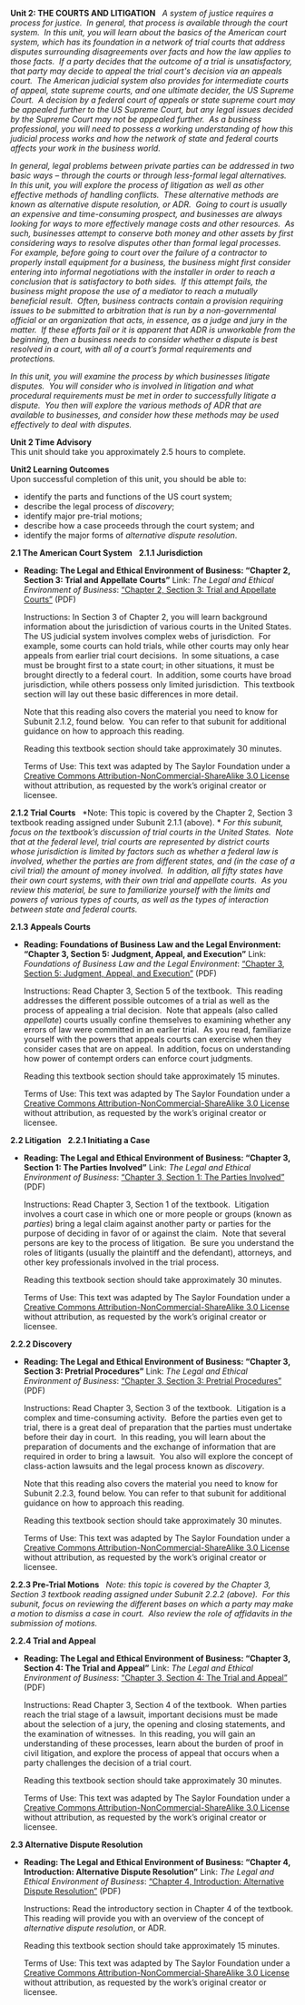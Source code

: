 **Unit 2: THE COURTS AND LITIGATION** <span id="2"></span> 
*A system of justice requires a process for justice.  In general, that
process is available through the court system.  In this unit, you will
learn about the basics of the American court system, which has its
foundation in a network of trial courts that address disputes
surrounding disagreements over facts and how the law applies to those
facts.  If a party decides that the outcome of a trial is
unsatisfactory, that party may decide to appeal the trial court's
decision via an appeals court.  The American judicial system also
provides for intermediate courts of appeal, state supreme courts, and
one ultimate decider, the US Supreme Court.  A decision by a federal
court of appeals or state supreme court may be appealed further to the
US Supreme Court, but any legal issues decided by the Supreme Court may
not be appealed further.  As a business professional, you will need to
possess a working understanding of how this judicial process works and
how the network of state and federal courts affects your work in the
business world.*  
  
 *In general, legal problems between private parties can be addressed in
two basic ways –* *through the courts or through less-formal legal
alternatives.  In this unit, you will explore the process of litigation
as well as other effective methods of handling conflicts.  These
alternative methods are known as alternative dispute resolution, or
ADR.  Going to court is usually an expensive and time-consuming
prospect, and businesses are always looking for ways to more effectively
manage costs and other resources.  As such, businesses attempt to
conserve both money and other assets by first considering ways to
resolve disputes other than formal legal processes.  For example, before
going to court over the failure of a contractor to properly install
equipment for a business, the business might first consider entering
into informal negotiations with the installer in order to reach a
conclusion that is satisfactory to both sides.  If this attempt fails,
the business might propose the use of a mediator to reach a mutually
beneficial result.  Often, business contracts contain a provision
requiring issues to be submitted to arbitration that is run by a
non-governmental official or an organization that acts, in essence, as a
judge and jury in the matter.  If these efforts fail or it is apparent
that ADR is unworkable from the beginning, then a business needs to
consider whether a dispute is best resolved in a court, with all of a
court’s formal requirements and protections.*  
  
 *In this unit, you will examine the process by which businesses
litigate disputes.  You will consider who is involved in litigation and
what procedural requirements must be met in order to successfully
litigate a dispute.  You then will explore the various methods of ADR
that are available to businesses, and consider how these methods may be
used effectively to deal with disputes.*

**Unit 2 Time Advisory**  
This unit should take you approximately 2.5 hours to complete.

**Unit2 Learning Outcomes**  
Upon successful completion of this unit, you should be able to:
-   identify the parts and functions of the US court system;
-   describe the legal process of *discovery*;
-   identify major pre-trial motions;
-   describe how a case proceeds through the court system; and
-   identify the major forms of *alternative dispute resolution*.

**2.1 The American Court System** <span id="2.1"></span> 
**2.1.1 Jurisdiction** <span id="2.1.1"></span> 
-   **Reading: The Legal and Ethical Environment of Business: “Chapter
    2, Section 3: Trial and Appellate Courts”**
    Link: *The Legal and Ethical Environment of Business*: [“Chapter 2,
    Section 3: Trial and Appellate
    Courts”](http://www.saylor.org/site/wp-content/uploads/2013/06/Legal-Ethical-Environment-Ch2.pdf)
    (PDF)  
      
     Instructions: In Section 3 of Chapter 2, you will learn background
    information about the jurisdiction of various courts in the United
    States.  The US judicial system involves complex webs of
    jurisdiction.  For example, some courts can hold trials, while other
    courts may only hear appeals from earlier trial court decisions.  In
    some situations, a case must be brought first to a state court; in
    other situations, it must be brought directly to a federal court. 
    In addition, some courts have broad jurisdiction, while others
    possess only limited jurisdiction.  This textbook section will lay
    out these basic differences in more detail.  
      
     Note that this reading also covers the material you need to know
    for Subunit 2.1.2, found below.  You can refer to that subunit for
    additional guidance on how to approach this reading.  
      
     Reading this textbook section should take approximately 30
    minutes.  
      
     Terms of Use: This text was adapted by The Saylor Foundation under
    a [Creative Commons Attribution-NonCommercial-ShareAlike 3.0
    License](http://creativecommons.org/licenses/by-nc-sa/3.0/) without
    attribution, as requested by the work’s original creator or
    licensee.

**2.1.2 Trial Courts** <span id="2.1.2"></span> 
*Note: This topic is covered by the Chapter 2, Section 3 textbook
reading assigned under Subunit 2.1.1 (above). * *For this subunit, focus
on the textbook’s discussion of trial courts in the United States.  Note
that at the federal level, trial courts are represented by district
courts whose jurisdiction is limited by factors such as whether a
federal law is involved, whether the parties are from different states,
and (in the case of a civil trial) the amount of money involved.  In
addition, all fifty states have their own court systems, with their own
trial and appellate courts.  As you review this material, be sure to
familiarize yourself with the limits and powers of various types of
courts, as well as the types of interaction between state and federal
courts.*

**2.1.3 Appeals Courts** <span id="2.1.3"></span> 
-   **Reading: Foundations of Business Law and the Legal Environment:
    “Chapter 3, Section 5: Judgment, Appeal, and Execution”**
    Link: *Foundations of* *Business Law and the Legal Environment*:
    [“Chapter 3, Section 5: Judgment, Appeal, and
    Execution”](http://www.saylor.org/site/wp-content/uploads/2013/06/Foundations-of-Business-Law-Ch3.pdf)
    (PDF)  
      
     Instructions: Read Chapter 3, Section 5 of the textbook.  This
    reading addresses the different possible outcomes of a trial as well
    as the process of appealing a trial decision.  Note that appeals
    (also called *appellate*) courts usually confine themselves to
    examining whether any errors of law were committed in an earlier
    trial.  As you read, familiarize yourself with the powers that
    appeals courts can exercise when they consider cases that are on
    appeal.  In addition, focus on understanding how power of contempt
    orders can enforce court judgments.  
      
     Reading this textbook section should take approximately 15
    minutes.  
      
     Terms of Use: This text was adapted by The Saylor Foundation under
    a [Creative Commons Attribution-NonCommercial-ShareAlike 3.0
    License](http://creativecommons.org/licenses/by-nc-sa/3.0/) without
    attribution, as requested by the work’s original creator or
    licensee.

**2.2 Litigation** <span id="2.2"></span> 
**2.2.1 Initiating a Case** <span id="2.2.1"></span> 
-   **Reading: The Legal and Ethical Environment of Business: “Chapter
    3, Section 1: The Parties Involved”**
    Link: *The Legal and Ethical Environment of Business*: [“Chapter 3,
    Section 1: The Parties
    Involved”](http://www.saylor.org/site/wp-content/uploads/2013/06/Legal-Ethical-Environment-Ch3.pdf)
    (PDF)  
      
     Instructions: Read Chapter 3, Section 1 of the textbook. 
    Litigation involves a court case in which one or more people or
    groups (known as *parties*) bring a legal claim against another
    party or parties for the purpose of deciding in favor of or against
    the claim.  Note that several persons are key to the process of
    litigation.  Be sure you understand the roles of litigants (usually
    the plaintiff and the defendant), attorneys, and other key
    professionals involved in the trial process.  
      
     Reading this textbook section should take approximately 30
    minutes.  
      
     Terms of Use: This text was adapted by The Saylor Foundation under
    a [Creative Commons Attribution-NonCommercial-ShareAlike 3.0
    License](http://creativecommons.org/licenses/by-nc-sa/3.0/) without
    attribution, as requested by the work’s original creator or
    licensee.

**2.2.2 Discovery** <span id="2.2.2"></span> 
-   **Reading: The Legal and Ethical Environment of Business: “Chapter
    3, Section 3: Pretrial Procedures”**
    Link: *The Legal and Ethical Environment of Business*: [“Chapter 3,
    Section 3: Pretrial
    Procedures”](http://www.saylor.org/site/wp-content/uploads/2013/06/Legal-Ethical-Environment-Ch3.pdf)
    (PDF)  
      
     Instructions: Read Chapter 3, Section 3 of the textbook. 
    Litigation is a complex and time-consuming activity.  Before the
    parties even get to trial, there is a great deal of preparation that
    the parties must undertake before their day in court.  In this
    reading, you will learn about the preparation of documents and the
    exchange of information that are required in order to bring a
    lawsuit.  You also will explore the concept of class-action lawsuits
    and the legal process known as *discovery*.  
      
     Note that this reading also covers the material you need to know
    for Subunit 2.2.3, found below. You can refer to that subunit for
    additional guidance on how to approach this reading.  
      
     Reading this textbook section should take approximately 30
    minutes.  
      
     Terms of Use: This text was adapted by The Saylor Foundation under
    a [Creative Commons Attribution-NonCommercial-ShareAlike 3.0
    License](http://creativecommons.org/licenses/by-nc-sa/3.0/) without
    attribution, as requested by the work’s original creator or
    licensee.

**2.2.3 Pre-Trial Motions** <span id="2.2.3"></span> 
*Note: this topic is covered by the Chapter 3, Section 3 textbook
reading assigned under Subunit 2.2.2 (above).  For this subunit, focus
on reviewing the different bases on which a party may make a motion to
dismiss a case in court.  Also review the role of affidavits in the
submission of motions.*

**2.2.4 Trial and Appeal** <span id="2.2.4"></span> 
-   **Reading: The Legal and Ethical Environment of Business: “Chapter
    3, Section 4: The Trial and Appeal”**
    Link: *The Legal and Ethical Environment of Business*: [“Chapter 3,
    Section 4: The Trial and
    Appeal”](http://www.saylor.org/site/wp-content/uploads/2013/06/Legal-Ethical-Environment-Ch3.pdf)
    (PDF)  
      
     Instructions: Read Chapter 3, Section 4 of the textbook.  When
    parties reach the trial stage of a lawsuit, important decisions must
    be made about the selection of a jury, the opening and closing
    statements, and the examination of witnesses.  In this reading, you
    will gain an understanding of these processes, learn about the
    burden of proof in civil litigation, and explore the process of
    appeal that occurs when a party challenges the decision of a trial
    court.  
      
     Reading this textbook section should take approximately 30
    minutes.  
      
     Terms of Use: This text was adapted by The Saylor Foundation under
    a [Creative Commons Attribution-NonCommercial-ShareAlike 3.0
    License](http://creativecommons.org/licenses/by-nc-sa/3.0/) without
    attribution, as requested by the work’s original creator or
    licensee.

**2.3 Alternative Dispute Resolution** <span id="2.3"></span> 
-   **Reading: The Legal and Ethical Environment of Business: “Chapter
    4, Introduction: Alternative Dispute Resolution”**
    Link: *The Legal and Ethical Environment of Business*: [“Chapter 4,
    Introduction: Alternative Dispute
    Resolution”](http://www.saylor.org/site/wp-content/uploads/2013/06/Legal-Ethical-Environment-Ch4.pdf)
    (PDF)  
      
     Instructions: Read the introductory section in Chapter 4 of the
    textbook.  This reading will provide you with an overview of the
    concept of *alternative dispute resolution*, or ADR.  
      
     Reading this textbook section should take approximately 15
    minutes.  
      
     Terms of Use: This text was adapted by The Saylor Foundation under
    a [Creative Commons Attribution-NonCommercial-ShareAlike 3.0
    License](http://creativecommons.org/licenses/by-nc-sa/3.0/) without
    attribution, as requested by the work’s original creator or
    licensee.


